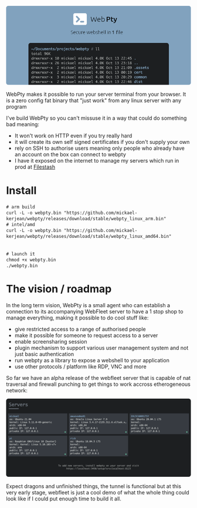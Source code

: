 <p align="center">
    <a href="http://www.webpty.io" target="_blank" rel="noopener">
        <img src="https://raw.githubusercontent.com/mickael-kerjean/webpty/main/.assets/hero-banner.png" alt="WebPty - open source web shell from 1 binary" />
    </a>
</p>

WebPty makes it possible to run your server terminal from your browser. It is a zero config fat binary that "just work" from any linux server with any program

I've build WebPty so you can't missuse it in a way that could do something bad meaning:
- It won't work on HTTP even if you try really hard
- it will create its own self signed certificates if you don't supply your own
- rely on SSH to authorise users meaning only people who already have an account on the box can connect to webpty
- I have it exposed on the internet to manage my servers which run in prod at [Filestash](https://github.com/mickael-kerjean/filestash)

# Install

```
# arm build
curl -L -o webpty.bin "https://github.com/mickael-kerjean/webpty/releases/download/stable/webpty_linux_arm.bin"
# intel/amd
curl -L -o webpty.bin "https://github.com/mickael-kerjean/webpty/releases/download/stable/webpty_linux_amd64.bin"


# launch it
chmod +x webpty.bin
./webpty.bin
```

# The vision / roadmap

In the long term vision, WebPty is a small agent who can establish a connection to its accompanying WebFleet server to have a 1 stop shop to manage everything, making it possible to do cool stuff like:
- give restricted access to a range of authorised people
- make it possible for someone to request access to a server
- enable screensharing session
- plugin mechanism to support various user management system and not just basic authentication
- run webpty as a library to expose a webshell to your application
- use other protocols / platform like RDP, VNC and more

So far we have an alpha release of the webfleet server that is capable of nat traversal and firewall punching to get things to work accross etherogeneous network:

<img src="https://raw.githubusercontent.com/mickael-kerjean/webpty/main/.assets/webfleet-banner.png" alt="WebFleet server" />

Expect dragons and unfinished things, the tunnel is functional but at this very early stage, webfleet is just a cool demo of what the whole thing could look like if I could put enough time to build it all.
